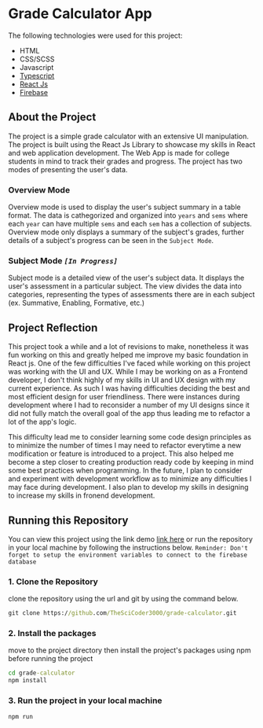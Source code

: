 # Grade Calculator App

The following technologies were used for this project:

-   HTML
-   CSS/SCSS
-   Javascript
-   [Typescript](https://www.typescriptlang.org/)
-   [React Js](https://reactjs.org/)
-   [Firebase](https://firebase.google.com/)

## About the Project

The project is a simple grade calculator with an extensive UI manipulation. The project is built using the React Js Library to showcase my skills in React and web application development. The Web App is made for college students in mind to track their grades and progress. The project has two modes of presenting the user's data.

### Overview Mode

Overview mode is used to display the user's subject summary in a table format. The data is cathegorized and organized into `years` and `sems` where each `year` can have multiple `sems` and each `sem` has a collection of subjects. Overview mode only displays a summary of the subject's grades, further details of a subject's progress can be seen in the `Subject Mode`. 

### Subject Mode _`[In Progress]`_

Subject mode is a detailed view of the user's subject data. It displays the user's assessment in a particular subject. The view divides the data into categories, representing the types of assessments there are in each subject (ex. Summative, Enabling, Formative, etc.)

## Project Reflection

This project took a while and a lot of revisions to make, nonetheless it was fun working on this and greatly helped me improve my basic foundation in React js. One of the few difficulties I've faced while working on this project was working with the UI and UX. While I may be working on as a Frontend developer, I don't think highly of my skills in UI and UX design with my current experience. As such I was having difficulties deciding the best and most efficient design for user friendliness. There were instances during development where I had to reconsider a number of my UI designs since it did not fully match the overall goal of the app thus leading me to refactor a lot of the app's logic.

This difficulty lead me to consider learning some code design principles as to minimize the number of times I may need to refactor everytime a new modification or feature is introduced to a project. This also helped me become a step closer to creating production ready code by keeping in mind some best practices when programming. In the future, I plan to consider and experiment with development workflow as to minimize any difficulties I may face during development. I also plan to develop my skills in designing to increase my skills in fronend development.

## Running this Repository

You can view this project using the link demo [link here](grade-calculator-3000.firebaseapp.com) or run the repository in your local machine by following the instructions below.
`Reminder: Don't forget to setup the environment variables to connect to the firebase database`

### 1. Clone the Repository

clone the repository using the url and git by using the command below.

```cmd
git clone https://github.com/TheSciCoder3000/grade-calculator.git
```

### 2. Install the packages

move to the project directory then install the project's packages using npm before running the project

```cmd
cd grade-calculator
npm install
```

### 3. Run the project in your local machine

```cmd
npm run
```
